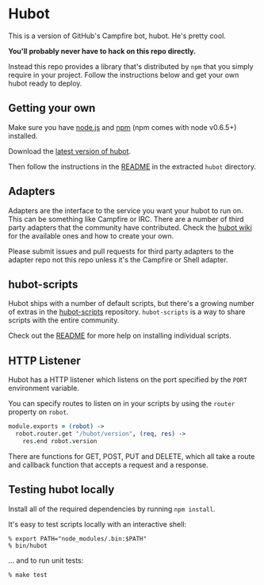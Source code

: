 # Hubot

This is a version of GitHub's Campfire bot, hubot. He's pretty cool.

**You'll probably never have to hack on this repo directly.**

Instead this repo provides a library that's distributed by `npm` that you
simply require in your project. Follow the instructions below and get your own
hubot ready to deploy.

## Getting your own

Make sure you have [node.js][nodejs] and [npm][npmjs] (npm comes with node v0.6.5+) installed.

Download the [latest version of hubot][hubot-latest].

Then follow the instructions in the [README][readme] in the extracted `hubot`
directory.

[nodejs]: http://nodejs.org
[npmjs]: http://npmjs.org
[hubot-latest]: https://github.com/github/hubot/downloads
[readme]: https://github.com/github/hubot/blob/master/src/templates/README.md

## Adapters

Adapters are the interface to the service you want your hubot to run on. This
can be something like Campfire or IRC. There are a number of third party
adapters that the community have contributed. Check the
[hubot wiki][hubot-wiki] for the available ones and how to create your own.

Please submit issues and pull requests for third party adapters to the adapter
repo not this repo unless it's the Campfire or Shell adapter.

[hubot-wiki]: https://github.com/github/hubot/wiki
[third-party-adapters]: https://github.com/github/hubot/tree/master/src/adapters/third-party
[split-subpath]: http://help.github.com/split-a-subpath-into-a-new-repo/
[logjs]: https://github.com/visionmedia/log.js

## hubot-scripts

Hubot ships with a number of default scripts, but there's a growing number of
extras in the [hubot-scripts][hubot-scripts] repository. `hubot-scripts` is a
way to share scripts with the entire community.

Check out the [README][hubot-scripts-readme] for more help on installing
individual scripts.

[hubot-scripts]: https://github.com/github/hubot-scripts
[hubot-scripts-readme]: https://github.com/github/hubot-scripts#readme

## HTTP Listener

Hubot has a HTTP listener which listens on the port specified by the `PORT`
environment variable.

You can specify routes to listen on in your scripts by using the `router`
property on `robot`.

```coffeescript
module.exports = (robot) ->
  robot.router.get "/hubot/version", (req, res) ->
    res.end robot.version
```

There are functions for GET, POST, PUT and DELETE, which all take a route and
callback function that accepts a request and a response.

## Testing hubot locally

Install all of the required dependencies by running `npm install`.

It's easy to test scripts locally with an interactive shell:

    % export PATH="node_modules/.bin:$PATH"
    % bin/hubot

... and to run unit tests:

    % make test

